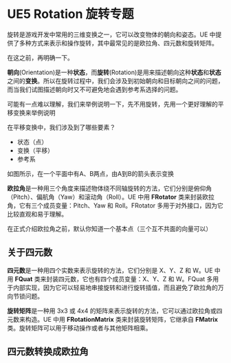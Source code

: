 # UE5 Rotation 旋转专题

旋转是游戏开发中常用的三维变换之一，它可以改变物体的朝向和姿态。UE 中提供了多种方式来表示和操作旋转，其中最常见的是欧拉角、四元数和旋转矩阵。

在这之前，再明确一下。

**朝向**(Orientation)是一种**状态**，而**旋转**(Rotation)是用来描述朝向这种**状态**和**状态**之间的**变换**。所以在旋转过程中，我们会涉及到初始朝向和目标朝向之间的问题，而当我们试图描述朝向时又不可避免地会遇到参考系选择的问题。

可能有一点难以理解，我们来举例说明一下，先不用旋转，先用一个更好理解的平移变换来举例说明

在平移变换中，我们涉及到了哪些要素？

- 状态（点）
- 变换（平移）
- 参考系

如图所示，在一个平面中有A、B两点，由A到B的箭头表示变换



**欧拉角**是一种用三个角度来描述物体绕不同轴旋转的方法，它们分别是俯仰角（Pitch）、偏航角（Yaw）和滚动角（Roll）。UE 中用 **FRotator** 类来封装欧拉角，它有三个成员变量：Pitch、Yaw 和 Roll。FRotator 多用于对外接口，因为它比较直观和易于理解。

在正式介绍欧拉角之前，默认你知道一个基本点（三个互不共面的向量可以）

## 关于四元数

**四元数**是一种用四个实数来表示旋转的方法，它们分别是 X、Y、Z 和 W。UE 中用 **FQuat** 类来封装四元数，它也有四个成员变量：X、Y、Z 和 W。FQuat 多用于内部实现，因为它可以轻易地串接旋转和进行旋转插值，而且避免了欧拉角的万向节锁问题。

**旋转矩阵**是一种用 3x3 或 4x4 的矩阵来表示旋转的方法，它可以通过欧拉角或四元数来构造。UE 中用 **FRotationMatrix** 类来封装旋转矩阵，它继承自 **FMatrix** 类。旋转矩阵可以用于移动操作或者与其他矩阵相乘。

## 四元数转换成欧拉角